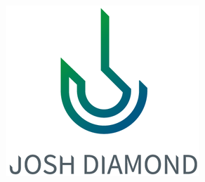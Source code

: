 <!-- ### Hi there 👋 -->

<!--
**Josh-Diamond/Josh-Diamond** is a ✨ _special_ ✨ repository because its `README.md` (this file) appears on your GitHub profile.

Here are some ideas to get you started:

- 🔭 I’m currently working on ...
- 🌱 I’m currently learning ...
- 👯 I’m looking to collaborate on ...
- 🤔 I’m looking for help with ...
- 💬 Ask me about ...
- 📫 How to reach me: ...
- 😄 Pronouns: ...
- ⚡ Fun fact: ...
-->


<!-- ![Josh Diamond](./images/logo.png) -->

<p align="center">
    <img src="./images/logo.png"
      alt="Josh Diamond ♦ Logo" />
</p>

<!-- <div style="display:flex; justify-content: center; align-items: center;"><img src="./images/logo.png" /></div> -->